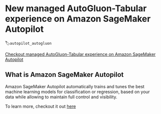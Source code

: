 # New managed AutoGluon-Tabular experience on Amazon SageMaker Autopilot
:label:`autopilot_autogluon`

[Checkout managed AutoGluon-Tabular experience on Amazon SageMaker Autopilot](https://aws.amazon.com/blogs/machine-learning/amazon-sagemaker-autopilot-is-up-to-eight-times-faster-with-new-ensemble-training-mode-powered-by-autogluon/)


## What is Amazon SageMaker Autopilot
Amazon SageMaker Autopilot automatically trains and tunes the best machine learning models for classification or regression, based on your data while allowing to maintain full control and visibility.

To learn more, checkout it out [here](https://www.amazonaws.cn/en/sagemaker/autopilot/)
